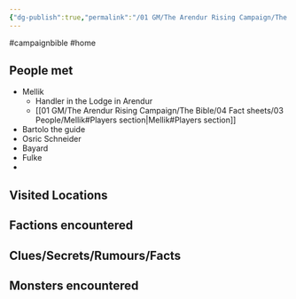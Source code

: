 ```yaml
---
{"dg-publish":true,"permalink":"/01 GM/The Arendur Rising Campaign/The Shadow Company/Bible/Player Vault/2.Campaign Journal/","title":"2. Campaign journal"}
---
```


#campaignbible #home

## People met
- Mellik 
	- Handler in the Lodge in Arendur
	- [[01 GM/The Arendur Rising Campaign/The Bible/04 Fact sheets/03 People/Mellik#Players section\|Mellik#Players section]]
- Bartolo the guide
- Osric Schneider
- Bayard
- Fulke
- 


## Visited Locations


## Factions encountered


## Clues/Secrets/Rumours/Facts 


## Monsters encountered



